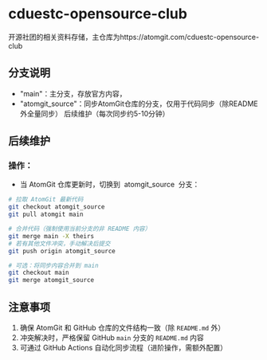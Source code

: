 # cduestc-opensource-club
开源社团的相关资料存储，主仓库为https://atomgit.com/cduestc-opensource-club

## 分支说明
- "main"：主分支，存放官方内容，
- "atomgit_source"：同步AtomGit仓库的分支，仅用于代码同步（除README外全量同步）
后续维护（每次同步约5-10分钟）

## 后续维护
### 操作：
 
- 当 AtomGit 仓库更新时，切换到  atomgit_source  分支：
  
```bash
# 拉取 AtomGit 最新代码
git checkout atomgit_source
git pull atomgit main

# 合并代码（强制使用当前分支的非 README 内容）
git merge main -X theirs
# 若有其他文件冲突，手动解决后提交
git push origin atomgit_source

# 可选：将同步内容合并到 main
git checkout main
git merge atomgit_source
```
## 注意事项

1. 确保 AtomGit 和 GitHub 仓库的文件结构一致（除 `README.md` 外）
2. 冲突解决时，严格保留 GitHub `main` 分支的 `README.md` 内容
3. 可通过 GitHub Actions 自动化同步流程（进阶操作，需额外配置）
